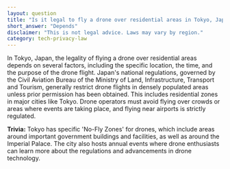 ```yaml
---
layout: question
title: "Is it legal to fly a drone over residential areas in Tokyo, Japan?"
short_answer: "Depends"
disclaimer: "This is not legal advice. Laws may vary by region."
category: tech-privacy-law
---
```

In Tokyo, Japan, the legality of flying a drone over residential areas depends on several factors, including the specific location, the time, and the purpose of the drone flight. Japan's national regulations, governed by the Civil Aviation Bureau of the Ministry of Land, Infrastructure, Transport and Tourism, generally restrict drone flights in densely populated areas unless prior permission has been obtained. This includes residential zones in major cities like Tokyo. Drone operators must avoid flying over crowds or areas where events are taking place, and flying near airports is strictly regulated.

**Trivia:** Tokyo has specific 'No-Fly Zones' for drones, which include areas around important government buildings and facilities, as well as around the Imperial Palace. The city also hosts annual events where drone enthusiasts can learn more about the regulations and advancements in drone technology.
